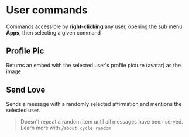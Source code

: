 # User commands
Commands accessible by **right-clicking** any user, opening the sub menu **Apps**, then selecting a given command

## Profile Pic
Returns an embed with the selected user's profile picture (avatar) as the image

## Send Love
Sends a message with a randomly selected affirmation and mentions the selected user.

> Doesn't repeat a random item until all messages have been served. Learn more with `/about cycle random`